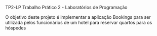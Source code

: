 TP2-LP
Trabalho Prático 2 - Laboratórios de Programação

O objetivo deste projeto é implementar a aplicação Bookings para ser utilizada pelos funcionários de um hotel para reservar quartos para os hóspedes
